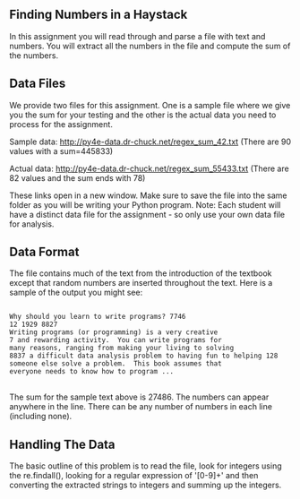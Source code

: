 ## Finding Numbers in a Haystack

In this assignment you will read through and parse a file with text and numbers. You will extract all the numbers in the file and compute the sum of the numbers.

## Data Files

We provide two files for this assignment. One is a sample file where we give you the sum for your testing and the other is the actual data you need to process for the assignment.

Sample data: http://py4e-data.dr-chuck.net/regex_sum_42.txt (There are 90 values with a sum=445833)

Actual data: http://py4e-data.dr-chuck.net/regex_sum_55433.txt (There are 82 values and the sum ends with 78)

These links open in a new window. Make sure to save the file into the same folder as you will be writing your Python program. Note: Each student will have a distinct data file for the assignment - so only use your own data file for analysis.

## Data Format

The file contains much of the text from the introduction of the textbook except that random numbers are inserted throughout the text. Here is a sample of the output you might see:

<pre>
<code>
Why should you learn to write programs? 7746
12 1929 8827
Writing programs (or programming) is a very creative 
7 and rewarding activity.  You can write programs for 
many reasons, ranging from making your living to solving
8837 a difficult data analysis problem to having fun to helping 128
someone else solve a problem.  This book assumes that 
everyone needs to know how to program ...
</code>
</pre>

The sum for the sample text above is 27486. The numbers can appear anywhere in the line. There can be any number of numbers in each line (including none).

## Handling The Data

The basic outline of this problem is to read the file, look for integers using the re.findall(), looking for a regular expression of '[0-9]+' and then converting the extracted strings to integers and summing up the integers.
